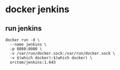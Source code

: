 # docker jenkins

## run jenkins

```
docker run -d \
  --name jenkins \
  -p 8080:8080 \
  -v /var/run/docker.sock:/var/run/docker.sock \
  -v $(which docker):$(which docker) \
  orctom/jenkins:1.643
```